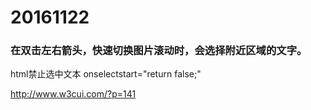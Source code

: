 # 20161122
### 在双击左右箭头，快速切换图片滚动时，会选择附近区域的文字。
html禁止选中文本 onselectstart="return false;"  

http://www.w3cui.com/?p=141